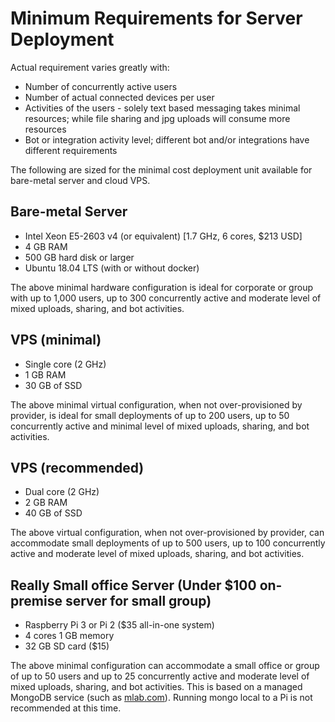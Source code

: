 # Minimum Requirements for Server Deployment

Actual requirement varies greatly with:

* Number of concurrently active users
* Number of actual connected devices per user
* Activities of the users - solely text based messaging takes minimal resources; while file sharing and jpg uploads will consume more resources
* Bot or integration activity level; different bot and/or integrations have different requirements

The following are sized for the minimal cost deployment unit available for bare-metal server and cloud VPS.

## Bare-metal Server

* Intel Xeon E5-2603 v4 \(or equivalent\) \[1.7 GHz, 6 cores, $213 USD\]
* 4 GB RAM
* 500 GB hard disk or larger
* Ubuntu 18.04 LTS \(with or without docker\)

The above minimal hardware configuration is ideal for corporate or group with up to 1,000 users, up to 300 concurrently active and moderate level of mixed uploads, sharing, and bot activities.

## VPS \(minimal\)

* Single core \(2 GHz\)
* 1 GB RAM
* 30 GB of SSD

The above minimal virtual configuration, when not over-provisioned by provider, is ideal for small deployments of up to 200 users, up to 50 concurrently active and minimal level of mixed uploads, sharing, and bot activities.

## VPS \(recommended\)

* Dual core \(2 GHz\)
* 2 GB RAM
* 40 GB of SSD

The above virtual configuration, when not over-provisioned by provider, can accommodate small deployments of up to 500 users, up to 100 concurrently active and moderate level of mixed uploads, sharing, and bot activities.

## Really Small office Server \(Under $100 on-premise server for small group\)

* Raspberry Pi 3 or Pi 2 \($35 all-in-one system\)
* 4 cores 1 GB memory
* 32 GB SD card \($15\)

The above minimal configuration can accommodate a small office or group of up to 50 users and up to 25 concurrently active and moderate level of mixed uploads, sharing, and bot activities. This is based on a managed MongoDB service \(such as [mlab.com](https://mlab.com)\). Running mongo local to a Pi is not recommended at this time.

